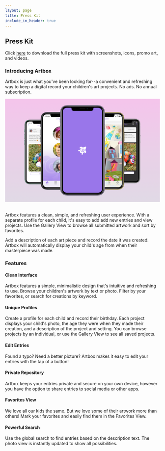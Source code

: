 ```yaml
---
layout: page
title: Press Kit
include_in_header: true
---
```


## Press Kit
Click [here](https://www.icloud.com/iclouddrive/0SfLqT0q1ENFF-WklQ5TLwRkQ#Artbox_Press_Kit) to download the full press kit with screenshots, icons, promo art, and videos.

### Introducing Artbox
Artbox is just what you've been looking for--a convenient and refreshing way to keep a digital record your children's art projects. No ads. No annual subscription.

![](/assets/artbox-coverflow.png)<br><br>

Artbox features a clean, simple, and refreshing user experience. With a separate profile for each child, it's easy to add add new entries and view projects. 
Use the Gallery View to browse all submitted artwork and sort by favorites.

Add a description of each art piece and record the date it was created. Artbox will automatically display your child's age from when their masterpiece was made.

### Features<br>
#### Clean Interface<br>
Artbox features a simple, minimalistic design that's intuitive and refreshing to use. Browse your children's artwork by text or photo. Filter by your favorites, or search for creations by keyword. 

#### Unique Profiles<br>
Create a profile for each child and record their birthday. Each project displays your child's photo, the age they were when they made their creation, and a description of the project and setting. You can browse projects by an individual, or use the Gallery View to see all saved projects. 

#### Edit Entries<br>
Found a typo? Need a better picture? Artbox makes it easy to edit your entries with the tap of a button!

#### Private Repository<br>
Artbox keeps your entries private and secure on your own device, however you have the option to share entries to social media or other apps.

#### Favorites View<br>
We love all our kids the same. But we love some of their artwork more than others! Mark your favorites and easily find them in the Favorites View.

#### Powerful Search<br>
Use the global search to find entries based on the description text. The photo view is instantly updated to show all possibilities.

